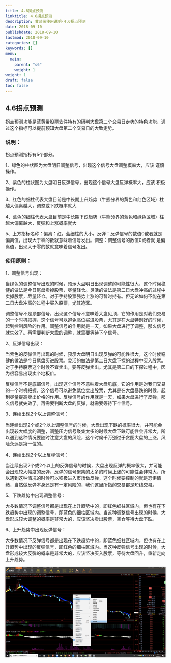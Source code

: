 ```yaml
---
title: 4.6拐点预测
linktitle: 4.6拐点预测
description: 黄蓝带使用说明-4.6拐点预测
date: 2018-09-10
publishdate: 2018-09-10
lastmod: 2018-09-10
categories: []
keywords: []
menu:
  main:
    parent: "s6"
    weight: 1
weight: 1
draft: false
toc: false
---
```


## 4.6拐点预测

拐点预测功能是蓝黄带股票软件特有的研判大盘第二个交易日走势的特色功能，通过这个指标可以提前预知大盘第二个交易日的大致走势。

### 说明：

拐点预测指标有5个部分。

1、绿色的柱状图为大盘明日调整信号，出现这个信号大盘调整概率大，应该		谨慎操作。

2、紫色的柱状图为大盘明日反弹信号，出现这个信号大盘反弹概率大，应该		积极操作。

3、红色的细柱代表大盘目前是中长期上升趋势（牛熊分界的黄色和红色区域）柱		越大偏离越大，调整或下跌概率就大

4、蓝色的细柱代表大盘目前是中长期下跌趋势（牛熊分界的蓝色和绿色区域）柱		越大偏离越大，反弹和上涨概率就大

5、上方指标名称：偏离：红，蓝细柱的大小。反弹：反弹信号的数值0或者就是		偏离值，出现大于零的数就意味着信号发出。调整：调整信号的数值0或者就		是偏离值，出现大于零的数就意味着信号发出。

### 使用原则： 

1、调整信号出现：

当绿色的调整信号出现的时候，预示大盘明日出现调整的可能性很大，这个时候稳	健的做法是今日尾盘卖掉股票，尽量轻仓。灵活的做法是第二日大盘冲高的过程中	卖掉股票，尽量轻仓。对于手持股票强势上涨的可暂时持有。但无论如何不能在第	二日大盘冲高的过程中买入股票，尤其追涨。

调整信号不是顶部信号，出现这个信号不意味着大盘见顶，它的作用是对我们交易	的一个时机把握，这个信号可以避免高位买进股票，尤其是在大盘特别好的时候，	起到控制风险的作用。调整信号的作用就是一天，如果大盘进行了调整，那么信号	就失效了。再需要判断大盘的调整，就需要等待下个信号。 

2、反弹信号出现：

当紫色的反弹信号出现的时候，预示大盘明日出现反弹的可能性很大，这个时候稳	健的做法是今日尾盘买进股票。灵活的做法是第二日大盘下探的过程中买入股票。	对于手持股票这个时候不宜卖出，要等反弹卖出。尤其是第二日的下探过程中，因	为很容易出现卖个地板价。

反弹信号不是底部信号，出现这个信号不意味着大盘见底，它的作用是对我们交易	的一个时机把握，这个信号可以避免低位卖出股票，尤其是在大盘暴跌的时候，起	到尽量提高卖出价格的作用。反弹信号的作用就是一天，如果大盘进行了反弹，那	么信号就失效了。再需要判断大盘的反弹，就需要等待下个信号。 

3、连续出现2个以上调整信号：

当连续出现2个或2个以上调整信号的时候，大盘出现下跌的概率很大，并可能会	出现较大幅度的调整，调整压力信号聚集太多的时候大盘下跌可能性会非常大，所	以遇到这种情况要随时注意大盘的风险，这个时候千万别过于贪图大盘的上涨，风	险永远是第一位的。 

4、连续出现2个以上反弹信号：

当连续出现2个或2个以上的反弹信号的时候，大盘出现反弹的概率很大，并可能	会出现较大幅度的反弹，反弹的信号聚集的太多的时候上涨的可能性会非常大，所	以遇到这种情况的时候可以积极进入市场做反弹，这个时候要控制的就是恐惧情	绪，当然做反弹本身还是有一定风险的，我们这里所指的交易都是短线交易。 

5、下跌趋势中出现调整信号：

大多数情况下调整信号都是出现在上升趋势中的，即红色细柱区域内，但也有在下	跌趋势中出现的调整信号，即蓝色的细柱区域内。当这种调整信号出现的时候，大	盘形成较大调整的概率是非常大的，应该坚决卖出股票，空仓等待大盘下跌。 

6、上升趋势中出现反弹信号：

大多数情况下反弹信号都是出现在下跌趋势中的，即蓝色细柱区域内，但也有在上	升趋势中出现的反弹信号，即红色的细柱区域内。当这种反弹信号出现的时候，大	盘形成较大反弹的概率是非常大的，应该坚决买入股票，等待大盘回升，重新走向	上升趋势。

![](/assets/hld_guaidiangyc.png)

